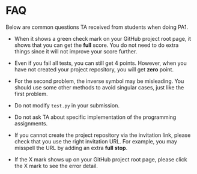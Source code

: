# FAQ
Below are common questions TA received from students when doing PA1.

* When it shows a green check mark on your GitHub project root page, it shows that you can get the **full** score. You do not need to do extra things since it will
not improve your score further.

* Even if you fail all tests, you can still get 4 points. However, when you have not created your project repository, you will get **zero** point.

* For the second problem, the inverse symbol may be misleading. You should use some other methods to avoid singular cases, just like the first problem.

* Do not modify `test.py` in your submission.

* Do not ask TA about specific implementation of the programming assignments.

* If you cannot create the project repository via the invitation link, please check that you use the right invitation URL. For example, you may misspell the URL by
adding an extra **full stop**.

* If the X mark shows up on your GitHub project root page, please click the X mark to see the error detail.
